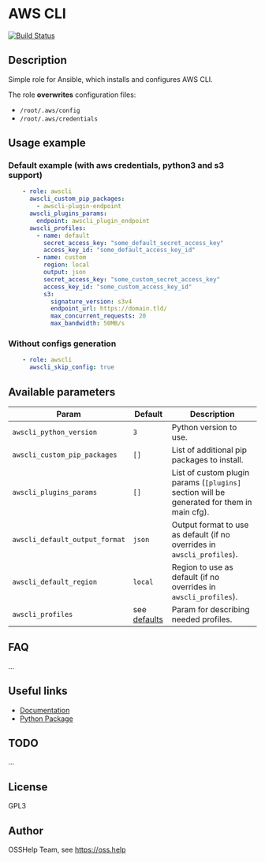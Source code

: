# AWS CLI

[![Build Status](https://drone.osshelp.ru/api/badges/ansible/awscli/status.svg)](https://drone.osshelp.ru/ansible/awscli)

## Description

Simple role for Ansible, which installs and configures AWS CLI.

The role **overwrites** configuration files:

- `/root/.aws/config`
- `/root/.aws/credentials`

## Usage example

### Default example (with aws credentials, python3 and s3 support)

``` yaml
    - role: awscli
      awscli_custom_pip_packages:
        - awscli-plugin-endpoint
      awscli_plugins_params:
        endpoint: awscli_plugin_endpoint
      awscli_profiles:
        - name: default
          secret_access_key: "some_default_secret_access_key"
          access_key_id: "some_default_access_key_id"
        - name: custom
          region: local
          output: json
          secret_access_key: "some_custom_secret_access_key"
          access_key_id: "some_custom_access_key_id"
          s3:
            signature_version: s3v4
            endpoint_url: https://domain.tld/
            max_concurrent_requests: 20
            max_bandwidth: 50MB/s
```

### Without configs generation

``` yaml
    - role: awscli
      awscli_skip_config: true
```

## Available parameters

| Param | Default | Description |
| -------- | -------- | -------- |
| `awscli_python_version`| `3` | Python version to use. |
| `awscli_custom_pip_packages` | `[]` | List of additional pip packages to install. |
| `awscli_plugins_params`| `[]` | List of custom plugin params (`[plugins]` section will be generated for them in main cfg). |
| `awscli_default_output_format`| `json` | Output format to use as default (if no overrides in `awscli_profiles`). |
| `awscli_default_region`| `local` | Region to use as default (if no overrides in `awscli_profiles`). |
| `awscli_profiles`| see [defaults](defaults/main.yml) | Param for describing needed profiles. |

## FAQ

...

## Useful links

- [Documentation](https://aws.amazon.com/ru/cli/)
- [Python Package](https://pypi.org/project/awscli/)

## TODO

...

## License

GPL3

## Author

OSSHelp Team, see <https://oss.help>

